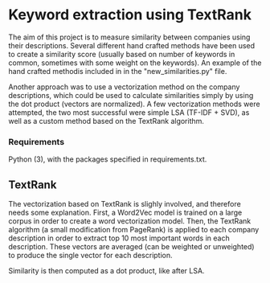 # Keyword extraction using TextRank
The aim of this project is to measure similarity between companies using their descriptions. Several different hand crafted methods have been used to create a similarity score (usually based on number of keywords in common, sometimes with some weight on the keywords). An example of the hand crafted methodis included in in the "new\_similarities.py" file.

Another approach was to use a vectorization method on the company descriptions, which could be used to calculate similarities simply by using the dot product (vectors are normalized). A few vectorization methods were attempted, the two most successful were simple LSA (TF-IDF + SVD), as well as a custom method based on the TextRank algorithm.

### Requirements

Python (3), with the packages specified in requirements.txt.

## TextRank

The vectorization based on TextRank is slighly involved, and therefore needs some explanation. First, a Word2Vec model is trained on a large corpus in order to create a word vectorization model. Then, the TextRank algorithm (a small modification from PageRank) is applied to each company description in order to extract top 10 most important words in each description. These vectors are averaged (can be weighted or unweighted) to produce the single vector for each description.

Similarity is then computed as a dot product, like after LSA.
